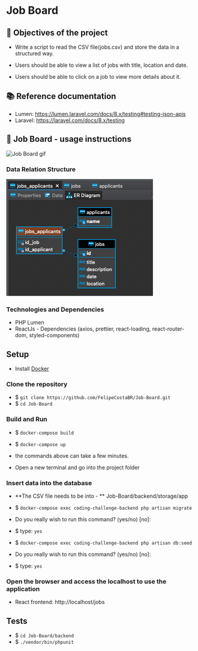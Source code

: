 # Job Board

## :pushpin: Objectives of the project

* Write a script to read the CSV file(jobs.csv) and store the data in a structured way.

* Users should be able to view a list of jobs with title, location and date.

* Users should be able to click on a job to view more details about it.

## :books: Reference documentation

* Lumen: https://lumen.laravel.com/docs/8.x/testing#testing-json-apis
* Laravel: https://laravel.com/docs/8.x/testing


## :camera_flash: Job Board - usage instructions


![Job Board gif](assets/Jobs-board.gif "app")

### Data Relation Structure
![Data Relation Structure](assets/jobs-board-ER-diagram.png "data relation structure")

### Technologies and Dependencies
* PHP Lumen
* ReactJs - Dependencies (axios, prettier, react-loading, react-router-dom, styled-components)


## Setup
* Install [Docker](https://docs.docker.com/get-started/)

### Clone the repository
* $ `git clone https://github.com/FelipeCostaBR/Job-Board.git`
* $ `cd Job-Board`
   
### Build and Run
* $ `docker-compose build`
* $ `docker-compose up`
* the commands above can take a few minutes.

* Open a new terminal and go into the project folder

### Insert data into the database
* **The CSV file needs to be into - ** Job-Board/backend/storage/app

* $ `docker-compose exec coding-challenge-backend php artisan migrate`
* Do you really wish to run this command? (yes/no) [no]:
* $ type: `yes` 
* $ `docker-compose exec coding-challenge-backend php artisan db:seed`
* Do you really wish to run this command? (yes/no) [no]:
* $ type: `yes`

### Open the browser and access the localhost to use the application
* React frontend: http://localhost/jobs

## Tests
* $ `cd Job-Board/backend`
* $ `./vendor/bin/phpunit`



